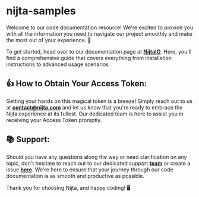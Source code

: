 # nijta-samples

Welcome to our code documentation resource! We're excited to provide you with all the information you need to navigate our project smoothly and make the most out of your experience. 🚀

To get started, head over to our documentation page at **[NijtaIO](https://nijta.readme.io/reference/getting-started-1)**. Here, you'll find a comprehensive guide that covers everything from installation instructions to advanced usage scenarios. 

## 👍 How to Obtain Your Access Token:
Getting your hands on this magical token is a breeze! Simply reach out to us at **[contact@nijta.com](mailto:contact@nijta.com)** and let us know that you're ready to embrace the Nijta experience at its fullest. Our dedicated team is here to assist you in receiving your Access Token promptly.

## 📚 Support:
Should you have any questions along the way or need clarification on any topic, don't hesitate to reach out to our dedicated support **[team](mailto:tech@nijta.com)** or create a issue **[here](https://github.com/Nijta/nijta-samples/issues)**. We're here to ensure that your journey through our code documentation is as smooth and productive as possible.

Thank you for choosing Nijta, and happy coding! 🖥️
